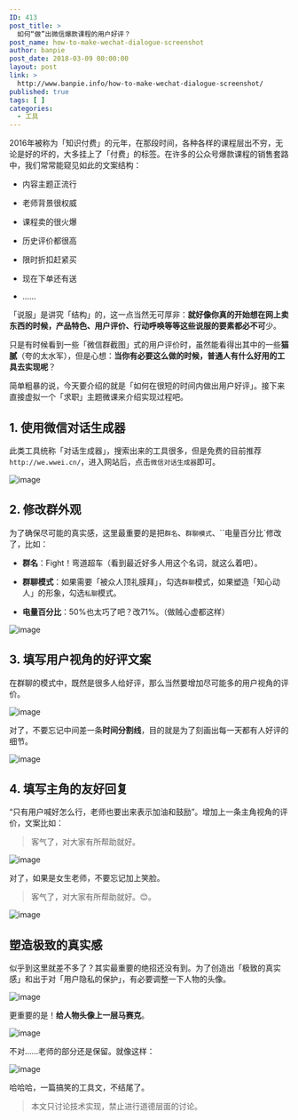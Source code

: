 ```yaml
---
ID: 413
post_title: >
  如何“做”出微信爆款课程的用户好评？
post_name: how-to-make-wechat-dialogue-screenshot
author: banpie
post_date: 2018-03-09 00:00:00
layout: post
link: >
  http://www.banpie.info/how-to-make-wechat-dialogue-screenshot/
published: true
tags: [ ]
categories:
  - 工具
---
```

2016年被称为「知识付费」的元年，在那段时间，各种各样的课程层出不穷，无论是好的坏的，大多挂上了「付费」的标签。在许多的公众号爆款课程的销售套路中，我们常常能窥见如此的文案结构：

*   内容主题正流行

*   老师背景很权威

*   课程卖的很火爆

*   历史评价都很高

*   限时折扣赶紧买

*   现在下单还有送

*   ……

「说服」是讲究「结构」的，这一点当然无可厚非：**就好像你真的开始想在网上卖东西的时候，产品特色、用户评价、行动呼唤等等这些说服的要素都必不可**少。

只是有时候看到一些「微信群截图」式的用户评价时，虽然能看得出其中的一些**猫腻**（夸的太水军），但是心想：**当你有必要这么做的时候，普通人有什么好用的工具去实现呢**？

简单粗暴的说，今天要介绍的就是「如何在很短的时间内做出用户好评」。接下来直接虚拟一个「求职」主题微课来介绍实现过程吧。

## 1\. 使用微信对话生成器

此类工具统称「对话生成器」，搜索出来的工具很多，但是免费的目前推荐`http://we.wwei.cn/`，进入网站后，点击`微信对话生成器`即可。

![image](http://upload-images.jianshu.io/upload_images/1668324-ed8e11858f391e31?imageMogr2/auto-orient/strip%7CimageView2/2/w/1240) 

## 2\. 修改群外观

为了确保尽可能的真实感，这里最重要的是把`群名`、`群聊模式`、``电量百分比`修改了，比如：

*   **群名**：Fight！弯道超车（看到最近好多人用这个名词，就这么着吧）。

*   **群聊模式**：如果需要「被众人顶礼膜拜」，勾选`群聊`模式，如果塑造「知心动人」的形象，勾选`私聊`模式。

*   **电量百分比**：50%也太巧了吧？改71%。（做贼心虚都这样）

![image](http://upload-images.jianshu.io/upload_images/1668324-53a94e2a89dcbdeb?imageMogr2/auto-orient/strip%7CimageView2/2/w/1240) 

## 3\. 填写用户视角的好评文案

在群聊的模式中，既然是很多人给好评，那么当然要增加尽可能多的用户视角的评价。

![image](http://upload-images.jianshu.io/upload_images/1668324-1593a8756c9e0d6e?imageMogr2/auto-orient/strip%7CimageView2/2/w/1240) 

对了，不要忘记中间差一条**时间分割线**，目的就是为了刻画出每一天都有人好评的细节。

![image](http://upload-images.jianshu.io/upload_images/1668324-2b4d23fe76b699ed?imageMogr2/auto-orient/strip%7CimageView2/2/w/1240) 

## 4\. 填写主角的友好回复

“只有用户喊好怎么行，老师也要出来表示加油和鼓励”。增加上一条主角视角的评价，文案比如：

> 客气了，对大家有所帮助就好。

![image](http://upload-images.jianshu.io/upload_images/1668324-ac8bbbb3d4e081a2?imageMogr2/auto-orient/strip%7CimageView2/2/w/1240) 

对了，如果是女生老师，不要忘记加上笑脸。

> 客气了，对大家有所帮助就好。😊。

![image](http://upload-images.jianshu.io/upload_images/1668324-73035a08b56722aa?imageMogr2/auto-orient/strip%7CimageView2/2/w/1240) 

## 塑造极致的真实感

似乎到这里就差不多了？其实最重要的绝招还没有到。为了创造出「极致的真实感」和出于对「用户隐私的保护」，有必要调整一下人物的头像。

![image](http://upload-images.jianshu.io/upload_images/1668324-a24f953db45ad70f?imageMogr2/auto-orient/strip%7CimageView2/2/w/1240) 

更重要的是！**给人物头像上一层马赛克**。

![image](http://upload-images.jianshu.io/upload_images/1668324-1f0409c66c265f5a?imageMogr2/auto-orient/strip%7CimageView2/2/w/1240) 

不对……老师的部分还是保留。就像这样：

![image](http://upload-images.jianshu.io/upload_images/1668324-d7cef34b8db1987a?imageMogr2/auto-orient/strip%7CimageView2/2/w/1240) 

哈哈哈，一篇搞笑的工具文，不结尾了。

> 本文只讨论技术实现，禁止进行道德层面的讨论。
